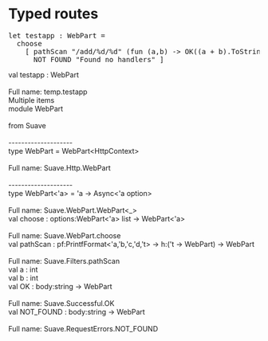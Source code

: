<h1>Typed routes</h1>
<pre class="fssnip highlighted"><div lang="fsharp"><span class="k">let</span> <span onmouseout="hideTip(event, 'fs1', 1)" onmouseover="showTip(event, 'fs1', 1)" class="f">testapp</span> <span class="o">:</span> <span onmouseout="hideTip(event, 'fs2', 2)" onmouseover="showTip(event, 'fs2', 2)" class="t">WebPart</span> <span class="o">=</span>
  <span onmouseout="hideTip(event, 'fs3', 3)" onmouseover="showTip(event, 'fs3', 3)" class="f">choose</span>
    [ <span onmouseout="hideTip(event, 'fs4', 4)" onmouseover="showTip(event, 'fs4', 4)" class="f">pathScan</span> <span class="s">&quot;/add/</span><span class="pf">%d</span><span class="s">/</span><span class="pf">%d</span><span class="s">&quot;</span> (<span class="k">fun</span> (<span onmouseout="hideTip(event, 'fs5', 5)" onmouseover="showTip(event, 'fs5', 5)" class="i">a</span>,<span onmouseout="hideTip(event, 'fs6', 6)" onmouseover="showTip(event, 'fs6', 6)" class="i">b</span>) <span class="k">-&gt;</span> <span onmouseout="hideTip(event, 'fs7', 7)" onmouseover="showTip(event, 'fs7', 7)" class="f">OK</span>((<span onmouseout="hideTip(event, 'fs5', 8)" onmouseover="showTip(event, 'fs5', 8)" class="i">a</span> <span class="o">+</span> <span onmouseout="hideTip(event, 'fs6', 9)" onmouseover="showTip(event, 'fs6', 9)" class="i">b</span>)<span class="o">.</span><span class="f">ToString</span>()))
      <span onmouseout="hideTip(event, 'fs8', 10)" onmouseover="showTip(event, 'fs8', 10)" class="f">NOT_FOUND</span> <span class="s">&quot;Found no handlers&quot;</span> ]
</div></pre>



<div class="tip" id="fs1">val testapp : WebPart<br /><br />Full name: temp.testapp</div>
<div class="tip" id="fs2">Multiple items<br />module WebPart<br /><br />from Suave<br /><br />--------------------<br />type WebPart = WebPart&lt;HttpContext&gt;<br /><br />Full name: Suave.Http.WebPart<br /><br />--------------------<br />type WebPart&lt;&#39;a&gt; = &#39;a -&gt; Async&lt;&#39;a option&gt;<br /><br />Full name: Suave.WebPart.WebPart&lt;_&gt;</div>
<div class="tip" id="fs3">val choose : options:WebPart&lt;&#39;a&gt; list -&gt; WebPart&lt;&#39;a&gt;<br /><br />Full name: Suave.WebPart.choose</div>
<div class="tip" id="fs4">val pathScan : pf:PrintfFormat&lt;&#39;a,&#39;b,&#39;c,&#39;d,&#39;t&gt; -&gt; h:(&#39;t -&gt; WebPart) -&gt; WebPart<br /><br />Full name: Suave.Filters.pathScan</div>
<div class="tip" id="fs5">val a : int</div>
<div class="tip" id="fs6">val b : int</div>
<div class="tip" id="fs7">val OK : body:string -&gt; WebPart<br /><br />Full name: Suave.Successful.OK</div>
<div class="tip" id="fs8">val NOT_FOUND : body:string -&gt; WebPart<br /><br />Full name: Suave.RequestErrors.NOT_FOUND</div>
